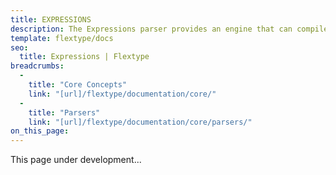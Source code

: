 ```yaml
---
title: EXPRESSIONS
description: The Expressions parser provides an engine that can compile and evaluate expressions.
template: flextype/docs
seo:
  title: Expressions | Flextype
breadcrumbs:
  -
    title: "Core Concepts"
    link: "[url]/flextype/documentation/core/"
  -
    title: "Parsers"
    link: "[url]/flextype/documentation/core/parsers/"
on_this_page:
---
```


This page under development...